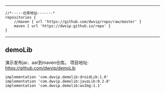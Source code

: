 ---------
```
//*-----仓库地址-------*
repositories {
    //maven { url 'https://github.com/dwvip/repo/raw/master' }
    maven { url 'https://dwvip.github.io/repo' }
}
```
---------
## demoLib
演示发布jar、aar到maven仓库。
项目地址: https://github.com/dwvip/demoLib
```
implementation 'com.dwvip.demolib:droidLib:1.0'
implementation 'com.dwvip.demolib:javaLib:0.2.0'
implementation 'com.dwvip.demolib:wxImg:1.1'
```


  [1]: https://github.com/andych008/

